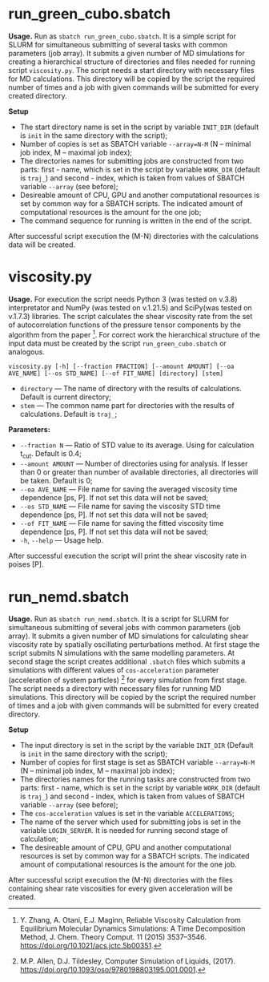 # run_green_cubo.sbatch
**Usage.**
Run as `sbatch run_green_cubo.sbatch`. It is a simple script for SLURM for simultaneous submitting of several tasks with common parameters (job array). It submits a given number of MD simulations for creating a hierarchical structure of directories and files needed for running script `viscosity.py`. The script needs a start directory with necessary files for MD calculations. This directory will be copied by the script the required number of times and a job with given commands will be submitted for every created directory.

**Setup**
*	The start directory name is set in the script by variable `INIT_DIR` (default is `init` in the same directory with the script);
*	Number of copies is set as SBATCH variable `--array=N-M` (N – minimal job index, М – maximal job index);
*	The directories names for submitting jobs are constructed from two parts: first - name, which is set in the script by variable `WORK_DIR` (default is `traj_`) and second - index, which is taken from values of SBATCH variable `--array` (see before);
*	Desireable amount of CPU, GPU and another computational resources is set by common way for a SBATCH scripts. The indicated amount of computational resources is the amount for the one job;
*	The command sequence for running is written in the end of the script.

After successful script execution the (M-N) directories with the calculations data will be created. 

# viscosity.py
**Usage.**
For execution the script needs Python 3 (was tested on v.3.8) interpretator and NumPy (was tested on v.1.21.5) and SciPy(was tested on v.1.7.3) libraries. The script calculates the shear viscosity rate from the set of autocorrelation functions of the pressure tensor components by the algorithm from the paper [^Zhang2015]. For correct work the hierarchical structure of the input data must be created by the script  `run_green_cubo.sbatch` or analogous. 

`viscosity.py [-h] [--fraction FRACTION] [--amount AMOUNT] [--oa AVE_NAME] [--os STD_NAME] [--of FIT_NAME] [directory] [stem]`
* `directory` — The name of directory with the results of calculations. Default is current directory;
* `stem`  — The common name part for directories with the results of calculations. Default is `traj_`;

**Parameters:**
* `--fraction N` — Ratio of STD value to its average. Using for calculation t<sub>cut</sub>. Default is 0.4;
*	`--amount AMOUNT` — Number of directories using for analysis. If lesser than 0 or greater than number of available directories, all directories will be taken. Default is 0;
* `--oa AVE_NAME` — File name for saving the averaged viscosity time dependence [ps, P]. If not set this data will not be saved;
*	`--os STD_NAME` — File name for saving the viscosity STD time dependence [ps, P]. If not set this data will not be saved;
* `--of FIT_NAME` — File name for saving the fitted viscosity time dependence [ps, P]. If not set this data will not be saved;
* `-h`, `--help` — Usage help.

After successful execution the script will print the shear viscosity rate in poises [P]. 
 
# run_nemd.sbatch
**Usage.**
Run as `sbatch run_nemd.sbatch`. It is a script for SLURM for simultaneous submitting of several jobs with common parameters (job array). It submits a given number of MD simulations for calculating shear viscosity rate by spatially oscillating perturbations method. At first stage the script submits N simulations with the same modelling parameters. At second stage the script creates additional `.sbatch` files which submits a simulations with different values of `cos-acceleration` parameter (acceleration of system particles) [^AllenCSL] for every simulation from first stage. The script needs a directory with necessary files for running MD simulations. This directory will be copied by the script the required number of times and a job with given commands will be submitted for every created directory.

**Setup**
* The input directory is set in the script by the variable `INIT_DIR` (Default is `init` in the same directory with the script);
* Number of copies for first stage is set as SBATCH variable `--array=N-M` (N – minimal job index, М – maximal job index);
*	The directories names for the running tasks are constructed from two parts: first - name, which is set in the script by variable `WORK_DIR` (default is `traj_`) and second - index, which is taken from values of SBATCH variable `--array` (see before);
* The `cos-acceleration` values is set in the variable `ACCELERATIONS`;
* The name of the server which used for submitting jobs is set in the variable `LOGIN_SERVER`. It is needed for running second stage of calculation;
* The desireable amount of CPU, GPU and another computational resources is set by common way for a SBATCH scripts. The indicated amount of computational resources is the amount for the one job.

After successful script execution the (M-N) directories with the files containing shear rate viscosities for every given acceleration will be created.

[^Zhang2015]: Y. Zhang, A. Otani, E.J. Maginn, Reliable Viscosity Calculation from Equilibrium Molecular Dynamics Simulations: A Time Decomposition Method, J. Chem. Theory Comput. 11 (2015) 3537–3546. https://doi.org/10.1021/acs.jctc.5b00351.

[^AllenCSL]: M.P. Allen, D.J. Tildesley, Computer Simulation of Liquids, (2017). https://doi.org/10.1093/oso/9780198803195.001.0001.

